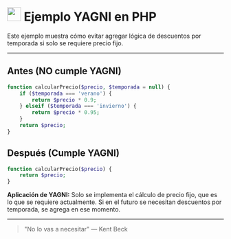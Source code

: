 # <img src="https://cdn.jsdelivr.net/gh/devicons/devicon/icons/php/php-original.svg" width="32"/> Ejemplo YAGNI en PHP

Este ejemplo muestra cómo evitar agregar lógica de descuentos por temporada si solo se requiere precio fijo.

---

## Antes (NO cumple YAGNI)
```php
function calcularPrecio($precio, $temporada = null) {
    if ($temporada === 'verano') {
        return $precio * 0.9;
    } elseif ($temporada === 'invierno') {
        return $precio * 0.95;
    }
    return $precio;
}
```

## Después (Cumple YAGNI)
```php
function calcularPrecio($precio) {
    return $precio;
}
```

**Aplicación de YAGNI:**
Solo se implementa el cálculo de precio fijo, que es lo que se requiere actualmente. Si en el futuro se necesitan descuentos por temporada, se agrega en ese momento.

---

> "No lo vas a necesitar" — Kent Beck
